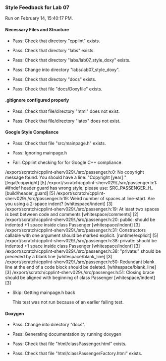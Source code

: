 ### Style Feedback for Lab 07

Run on February 14, 15:40:17 PM.


#### Necessary Files and Structure

+ Pass: Check that directory "cpplint" exists.

+ Pass: Check that directory "labs" exists.

+ Pass: Check that directory "labs/lab07_style_doxy" exists.

+ Pass: Change into directory "labs/lab07_style_doxy".

+ Pass: Check that directory "docs" exists.

+ Pass: Check that file "docs/Doxyfile" exists.


#### .gitignore configured properly

+ Pass: Check that file/directory "html" does not exist.

+ Pass: Check that file/directory "latex" does not exist.


#### Google Style Compliance

+ Pass: Check that file "src/mainpage.h" exists.

+ Pass: Ignoring mainpage.h



+ Fail: Cpplint checking for for Google C++ compliance

/export/scratch/cpplint-sherv029/./src/passenger.h:0:  No copyright message found.  You should have a line: "Copyright [year] <Copyright Owner>"  [legal/copyright] [5]
/export/scratch/cpplint-sherv029/./src/passenger.h:1:  #ifndef header guard has wrong style, please use: SRC_PASSENGER_H_  [build/header_guard] [5]
/export/scratch/cpplint-sherv029/./src/passenger.h:19:  Weird number of spaces at line-start.  Are you using a 2-space indent?  [whitespace/indent] [3]
/export/scratch/cpplint-sherv029/./src/passenger.h:19:  At least two spaces is best between code and comments  [whitespace/comments] [2]
/export/scratch/cpplint-sherv029/./src/passenger.h:20:  public: should be indented +1 space inside class Passenger  [whitespace/indent] [3]
/export/scratch/cpplint-sherv029/./src/passenger.h:31:  Constructors callable with one argument should be marked explicit.  [runtime/explicit] [5]
/export/scratch/cpplint-sherv029/./src/passenger.h:38:  private: should be indented +1 space inside class Passenger  [whitespace/indent] [3]
/export/scratch/cpplint-sherv029/./src/passenger.h:38:  "private:" should be preceded by a blank line  [whitespace/blank_line] [3]
/export/scratch/cpplint-sherv029/./src/passenger.h:50:  Redundant blank line at the end of a code block should be deleted.  [whitespace/blank_line] [3]
/export/scratch/cpplint-sherv029/./src/passenger.h:51:  Closing brace should be aligned with beginning of class Passenger  [whitespace/indent] [3]

+ Skip: Getting mainpage.h back

  This test was not run because of an earlier failing test.


#### Doxygen

+ Pass: Change into directory "docs".

+ Pass: Generating documentation by running doxygen

+ Pass: Check that file "html/classPassenger.html" exists.

+ Pass: Check that file "html/classPassengerFactory.html" exists.

